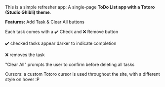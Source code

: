 This is a simple refresher app:
A single-page **ToDo List app with a Totoro (Studio Ghibli) theme**.

**Features:**
Add Task & Clear All buttons

Each task comes with a ✔️ Check and ❌ Remove button

✔️ checked tasks appear darker to indicate completion

❌ removes the task

"Clear All" prompts the user to confirm before deleting all tasks

Cursors: a custom Totoro cursor is used throughout the site, with a different style on hover :P
